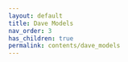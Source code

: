 ```yaml
---
layout: default
title: Dave Models
nav_order: 3
has_children: true
permalink: contents/dave_models
---
```


